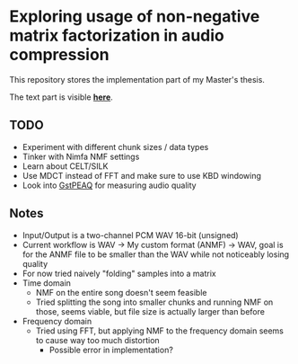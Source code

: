 # Exploring usage of non-negative matrix factorization in audio compression

This repository stores the implementation part of my Master's thesis.

The text part is visible [**here**](https://github.com/argoneuscze/thesis).

## TODO

* Experiment with different chunk sizes / data types
* Tinker with Nimfa NMF settings
* Learn about CELT/SILK
* Use MDCT instead of FFT and make sure to use KBD windowing
* Look into [GstPEAQ](https://github.com/HSU-ANT/gstpeaq) for measuring audio quality

## Notes

* Input/Output is a two-channel PCM WAV 16-bit (unsigned)
* Current workflow is WAV -> My custom format (ANMF) -> WAV, goal is for the ANMF
  file to be smaller than the WAV while not noticeably losing quality
* For now tried naively "folding" samples into a matrix
* Time domain
  * NMF on the entire song doesn't seem feasible
  * Tried splitting the song into smaller chunks and running NMF on those, seems
    viable, but file size is actually larger than before
* Frequency domain
  * Tried using FFT, but applying NMF to the frequency domain seems to cause
    way too much distortion
    * Possible error in implementation?
